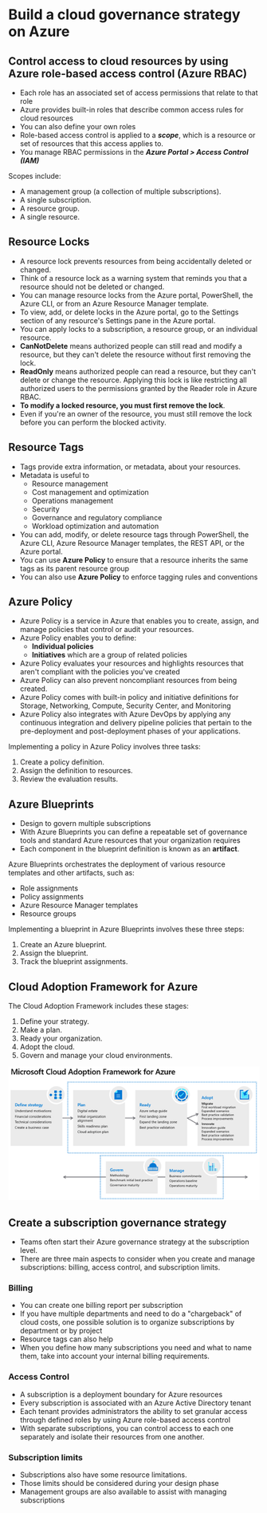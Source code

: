 # Build a cloud governance strategy on Azure

## **Control access to cloud resources by using Azure role-based access control (Azure RBAC)**

- Each role has an associated set of access permissions that relate to that role
- Azure provides built-in roles that describe common access rules for cloud resources
- You can also define your own roles
- Role-based access control is applied to a ***scope***, which is a resource or set of resources that this access applies to.
- You manage RBAC permissions in the ***Azure Portal > Access Control (IAM)***

Scopes include:

- A management group (a collection of multiple subscriptions).
- A single subscription.
- A resource group.
- A single resource.

## **Resource Locks**

- A resource lock prevents resources from being accidentally deleted or changed.
- Think of a resource lock as a warning system that reminds you that a resource should not be deleted or changed.
- You can manage resource locks from the Azure portal, PowerShell, the Azure CLI, or from an Azure Resource Manager template.
- To view, add, or delete locks in the Azure portal, go to the Settings section of any resource's Settings pane in the Azure portal.
- You can apply locks to a subscription, a resource group, or an individual resource.
- **CanNotDelete** means authorized people can still read and modify a resource, but they can't delete the resource without first removing the lock.
- **ReadOnly** means authorized people can read a resource, but they can't delete or change the resource. Applying this lock is like restricting all authorized users to the permissions granted by the Reader role in Azure RBAC.
- **To modify a locked resource, you must first remove the lock**.
- Even if you're an owner of the resource, you must still remove the lock before you can perform the blocked activity.

## **Resource Tags**

- Tags provide extra information, or metadata, about your resources.
- Metadata is useful to
  - Resource management
  - Cost management and optimization
  - Operations management
  - Security
  - Governance and regulatory compliance
  - Workload optimization and automation
- You can add, modify, or delete resource tags through PowerShell, the Azure CLI, Azure Resource Manager templates, the REST API, or the Azure portal.
- You can use **Azure Policy** to ensure that a resource inherits the same tags as its parent resource group
- You can also use **Azure Policy** to enforce tagging rules and conventions

## **Azure Policy**

- Azure Policy is a service in Azure that enables you to create, assign, and manage policies that control or audit your resources.
- Azure Policy enables you to define:
  - **Individual policies**
  - **Initiatives** which are a group of related policies
- Azure Policy evaluates your resources and highlights resources that aren't compliant with the policies you've created
- Azure Policy can also prevent noncompliant resources from being created.
- Azure Policy comes with built-in policy and initiative definitions for Storage, Networking, Compute, Security Center, and Monitoring
- Azure Policy also integrates with Azure DevOps by applying any continuous integration and delivery pipeline policies that pertain to the pre-deployment and post-deployment phases of your applications.

Implementing a policy in Azure Policy involves three tasks:

1. Create a policy definition.
2. Assign the definition to resources.
3. Review the evaluation results.

## **Azure Blueprints**

- Design to govern multiple subscriptions
- With Azure Blueprints you can define a repeatable set of governance tools and standard Azure resources that your organization requires
- Each component in the blueprint definition is known as an **artifact**.

Azure Blueprints orchestrates the deployment of various resource templates and other artifacts, such as:

- Role assignments
- Policy assignments
- Azure Resource Manager templates
- Resource groups

Implementing a blueprint in Azure Blueprints involves these three steps:

1. Create an Azure blueprint.
2. Assign the blueprint.
3. Track the blueprint assignments.

## **Cloud Adoption Framework for Azure**

The Cloud Adoption Framework includes these stages:

1. Define your strategy.
2. Make a plan.
3. Ready your organization.
4. Adopt the cloud.
5. Govern and manage your cloud environments.

![Cloud Adoption Framework for Azure](images/image.png.png)

## **Create a subscription governance strategy**

- Teams often start their Azure governance strategy at the subscription level.
- There are three main aspects to consider when you create and manage subscriptions: billing, access control, and subscription limits.

### Billing

- You can create one billing report per subscription
- If you have multiple departments and need to do a "chargeback" of cloud costs, one possible solution is to organize subscriptions by department or by project
- Resource tags can also help
- When you define how many subscriptions you need and what to name them, take into account your internal billing requirements.

### Access Control

- A subscription is a deployment boundary for Azure resources
- Every subscription is associated with an Azure Active Directory tenant
- Each tenant provides administrators the ability to set granular access through defined roles by using Azure role-based access control
- With separate subscriptions, you can control access to each one separately and isolate their resources from one another.

### Subscription limits

- Subscriptions also have some resource limitations.
- Those limits should be considered during your design phase
- Management groups are also available to assist with managing subscriptions
